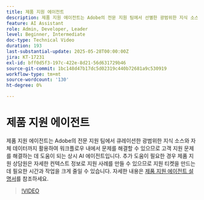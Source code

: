 ```yaml
---
title: 제품 지원 에이전트
description: 제품 지원 에이전트는 Adobe의 전문 지원 팀에서 선별한 광범위한 지식 소스와 자체 데이터까지 활용하여 문제를 해결하는 데 도움이 될 수 있습니다. 추가 도움이 필요한 경우 제품 지원 에이전트는 이제 자세한 상황별 정보를 제공하는 지원 사례를 만들 수 있습니다.
feature: AI Assistant
role: Admin, Developer, Leader
level: Beginner, Intermediate
doc-type: Technical Video
duration: 193
last-substantial-update: 2025-05-28T00:00:00Z
jira: KT-17231
exl-id: bff0d5f3-197c-422e-8d21-56d631729b46
source-git-commit: 1bc148d47b17dc5d02319c440b72681a9c530919
workflow-type: tm+mt
source-wordcount: '130'
ht-degree: 0%

---
```


# 제품 지원 에이전트

제품 지원 에이전트는 Adobe의 전문 지원 팀에서 큐레이션한 광범위한 지식 소스와 자체 데이터까지 활용하여 워크플로우 내에서 문제를 해결할 수 있으므로 고객 지원 문제를 해결하는 데 도움이 되는 상시 AI 에이전트입니다. 추가 도움이 필요한 경우 제품 지원 상담원은 자세한 컨텍스트 정보로 지원 사례를 만들 수 있으므로 지원 티켓을 만드는 데 필요한 시간과 작업을 크게 줄일 수 있습니다. 자세한 내용은 [제품 지원 에이전트 설명서](https://experienceleague.adobe.com/en/docs/experience-platform/ai-assistant/new-features/customer-support)를 참조하세요.

>[!VIDEO](https://video.tv.adobe.com/v/3443183/?learn=on&enablevpops)
